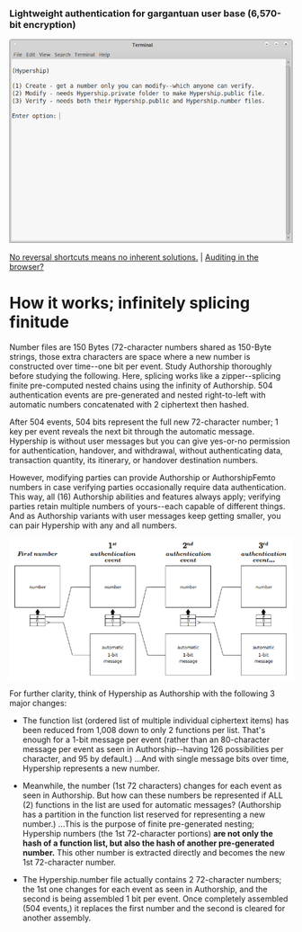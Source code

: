 <!---
Hyperspeed Authorship variant using 1.2kB
disposable public files for user authentication.
-->



### Lightweight authentication for gargantuan user base (6,570-bit encryption)

<p align="center">
  <img src="https://github.com/compromise-evident/Hypership/blob/main/Other/Terminal.png">
</p>

[No reversal shortcuts means no inherent solutions.](https://github.com/compromise-evident/Hypership/blob/main/Other/Perfect%20secrecy%20and%20P!%3DNP%20proof.pdf) | [Auditing in the browser?](https://coliru.stacked-crooked.com/a/095466ff5fac5063)

# How it works; infinitely splicing finitude

Number files are 150 Bytes (72-character numbers shared as 150-Byte strings, those extra characters are space where a new number is constructed over time--one bit per event. Study Authorship thoroughly before studying the following. Here, splicing works like a zipper--splicing finite pre-computed nested chains using the infinity of Authorship. 504 authentication events are pre-generated and nested right-to-left with automatic numbers concatenated with 2 ciphertext then hashed. <br/>

After 504 events, 504 bits represent the full new 72-character number; 1 key per event reveals the next bit through the automatic message. Hypership is without user messages but you can give yes-or-no permission for authentication, handover, and withdrawal, without authenticating data, transaction quantity, its itinerary, or handover destination numbers. <br/>

However, modifying parties can provide Authorship or AuthorshipFemto numbers in case verifying parties occasionally require data authentication. This way, all (16) Authorship abilities and features always apply; verifying parties retain multiple numbers of yours--each capable of different things. And as Authorship variants with user messages keep getting smaller, you can pair Hypership with any and all numbers.

<p align="center">
  <img src="https://github.com/compromise-evident/Hypership/blob/main/Other/Main%20documentation%20image.png">
</p>

For further clarity, think of Hypership as Authorship with the following 3 major changes:
* The function list (ordered list of multiple individual ciphertext items) has been reduced from 1,008 down to only 2 functions per list. That's enough for a 1-bit message per event (rather than an 80-character message per event as seen in Authorship--having 126 possibilities per character, and 95 by default.) ...And with single message bits over time, Hypership represents a new number. <br/>

* Meanwhile, the number (1st 72 characters) changes for each event as seen in Authorship. But how can these numbers be represented if ALL (2) functions in the list are used for automatic messages? (Authorship has a partition in the function list reserved for representing a new number.) ...This is the purpose of finite pre-generated nesting; Hypership numbers (the 1st 72-character portions) **are not only the hash of a function list, but also the hash of another pre-generated number.** This other number is extracted directly and becomes the new 1st 72-character number. <br/>

* The Hypership.number file actually contains 2 72-character numbers; the 1st one changes for each event as seen in Authorship, and the second is being assembled 1 bit per event. Once completely assembled (504 events,) it replaces the first number and the second is cleared for another assembly.
